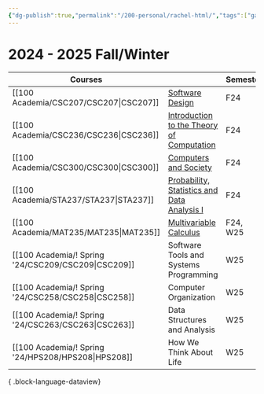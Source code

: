 ```yaml
---
{"dg-publish":true,"permalink":"/200-personal/rachel-html/","tags":["gardenEntry"],"created":"2023-10-17T16:57:36.956-04:00","updated":"2024-09-09T13:38:32.434-04:00"}
---
```


# 2024 - 2025 Fall/Winter

| Courses                                                |                                                                                     | Semester |
| ------------------------------------------------------ | ----------------------------------------------------------------------------------- | -------- |
| [[100 Academia/CSC207/CSC207\|CSC207]]              | [Software Design](https://q.utoronto.ca/courses/353377)                             | F24      |
| [[100 Academia/CSC236/CSC236\|CSC236]]              | [Introduction to the Theory of Computation](https://q.utoronto.ca/courses/353601)   | F24      |
| [[100 Academia/CSC300/CSC300\|CSC300]]              | [Computers and Society](https://q.utoronto.ca/courses/354160/modules)               | F24      |
| [[100 Academia/STA237/STA237\|STA237]]              | [Probability, Statistics and Data Analysis I](https://q.utoronto.ca/courses/354355) | F24      |
| [[100 Academia/MAT235/MAT235\|MAT235]]              | [Multivariable Calculus](https://q.utoronto.ca/courses/359663)                      | F24, W25 |
| [[100 Academia/! Spring '24/CSC209/CSC209\|CSC209]] | Software Tools and Systems Programming                                              | W25      |
| [[100 Academia/! Spring '24/CSC258/CSC258\|CSC258]] | Computer Organization                                                               | W25      |
| [[100 Academia/! Spring '24/CSC263/CSC263\|CSC263]] | Data Structures and Analysis                                                        | W25      |
| [[100 Academia/! Spring '24/HPS208/HPS208\|HPS208]] | How We Think About Life                                                             | W25      |

{ .block-language-dataview}

